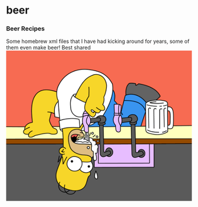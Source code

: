 # beer
### Beer Recipes
Some homebrew xml files that I have had kicking around for years, some of them even make beer!
Best shared
![](images/mmm.gif)
